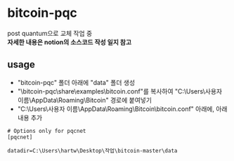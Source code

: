 # bitcoin-pqc
post quantum으로 교체 작업 중<br>
**자세한 내용은 notion의 소스코드 작성 일지 참고**

## usage ##
- "bitcoin-pqc" 폴더 아래에 "data" 폴더 생성
- "\bitcoin-pqc\share\examples\bitcoin.conf"를 복사하여 "C:\Users\사용자 이름\AppData\Roaming\Bitcoin" 경로에 붙여넣기
- "C:\Users\사용자 이름\AppData\Roaming\Bitcoin\bitcoin.conf" 아래에, 아래 내용 추가
```
# Options only for pqcnet
[pqcnet]

datadir=C:\Users\hartw\Desktop\작업\bitcoin-master\data 
```

